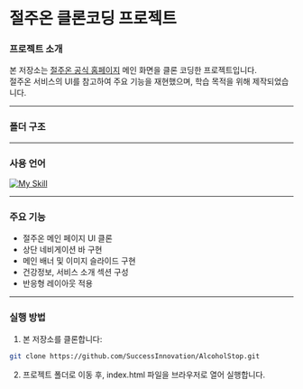 # 절주온 클론코딩 프로젝트

### 프로젝트 소개

본 저장소는 [절주온 공식 홈페이지](https://www.khepi.or.kr/alcoholstop) 메인 화면을 클론 코딩한 프로젝트입니다.  
절주온 서비스의 UI를 참고하여 주요 기능을 재현했으며, 학습 목적을 위해 제작되었습니다.

---
### 폴더 구조

---
### 사용 언어
[![My Skill](https://skillicons.dev/icons?i=html,css,js)](https://skillicons.dev)



---

### 주요 기능
- 절주온 메인 페이지 UI 클론
- 상단 네비게이션 바 구현
- 메인 배너 및 이미지 슬라이드 구현
- 건강정보, 서비스 소개 섹션 구성
- 반응형 레이아웃 적용

---
### 실행 방법
1. 본 저장소를 클론합니다:

```bash
git clone https://github.com/SuccessInnovation/AlcoholStop.git
```

2.	프로젝트 폴더로 이동 후, index.html 파일을 브라우저로 열어 실행합니다.
